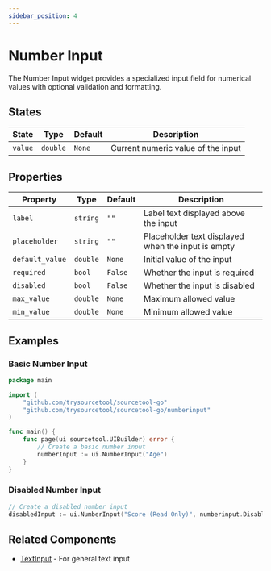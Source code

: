 ```yaml
---
sidebar_position: 4
---
```


# Number Input

The Number Input widget provides a specialized input field for numerical values with optional validation and formatting.

## States

| State | Type | Default | Description |
|-------|------|---------|-------------|
| `value` | `double` | `None` | Current numeric value of the input |

## Properties

| Property | Type | Default | Description |
|----------|------|---------|-------------|
| `label` | `string` | `""` | Label text displayed above the input |
| `placeholder` | `string` | `""` | Placeholder text displayed when the input is empty |
| `default_value` | `double` | `None` | Initial value of the input |
| `required` | `bool` | `False` | Whether the input is required |
| `disabled` | `bool` | `False` | Whether the input is disabled |
| `max_value` | `double` | `None` | Maximum allowed value |
| `min_value` | `double` | `None` | Minimum allowed value |

## Examples

### Basic Number Input

```go
package main

import (
    "github.com/trysourcetool/sourcetool-go"
    "github.com/trysourcetool/sourcetool-go/numberinput"
)

func main() {
    func page(ui sourcetool.UIBuilder) error {
        // Create a basic number input
        numberInput := ui.NumberInput("Age")
    }
}
```

### Disabled Number Input

```go
// Create a disabled number input
disabledInput := ui.NumberInput("Score (Read Only)", numberinput.Disabled(true))
```

## Related Components

- [TextInput](./text-input) - For general text input
